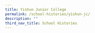 ```yaml
---
title: Yishun Junior College
permalink: /school-histories/yishun-jc/
description: ""
third_nav_title: School Histories
---
```


